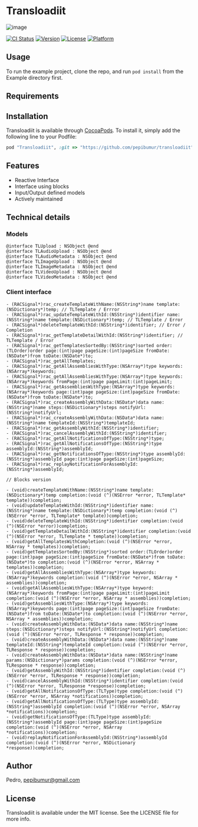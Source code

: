 # Transloadiit

![image](https://transloadit.com/img/robots/240x240/s3-store.jpg)

[![CI Status](http://img.shields.io/travis/Pedro/Transloadiit.svg?style=flat)](https://travis-ci.org/Pedro/Transloadiit)
[![Version](https://img.shields.io/cocoapods/v/Transloadiit.svg?style=flat)](http://cocoapods.org/pods/Transloadiit)
[![License](https://img.shields.io/cocoapods/l/Transloadiit.svg?style=flat)](http://cocoapods.org/pods/Transloadiit)
[![Platform](https://img.shields.io/cocoapods/p/Transloadiit.svg?style=flat)](http://cocoapods.org/pods/Transloadiit)

## Usage

To run the example project, clone the repo, and run `pod install` from the Example directory first.

## Requirements

## Installation

Transloadiit is available through [CocoaPods](http://cocoapods.org). To install
it, simply add the following line to your Podfile:

```ruby
pod "Transloadiit", :git => "https://github.com/pepibumur/transloadiit"
```

## Features

- Reactive Interface
- Interface using blocks
- Input/Output defined models
- Actively maintained

## Technical details

### Models

```objc
@interface TLUpload : NSObject @end
@interface TLAudioUpload : NSObject @end
@interface TLAudioMetadata : NSObject @end
@interface TLImageUpload : NSObject @end
@interface TLImageMetadata : NSObject @end
@interface TLVideoUpload : NSObject @end
@interface TLVideoMetadata : NSObject @end
```

### Client interface

```objc
- (RACSignal*)rac_createTemplateWithName:(NSString*)name template:(NSDictionary*)temp; // TLTemplate / Errror
- (RACSignal*)rac_updateTemplateWithId:(NSString*)identifier name:(NSString*)name template:(NSDictionary*)temp; // TLTemplate / Error
- (RACSignal*)deleteTemplateWithId:(NSString*)identifier; // Error / Completion
- (RACSignal*)rac_getTemplateDetailWithId:(NSString*)identifier; // TLTemplate / Error
- (RACSignal*)rac_getTemplatesSortedBy:(NSString*)sorted order:(TLOrder)order page:(int)page pageSize:(int)pageSize fromDate:(NSDate*)from toDate:(NSDate*)to;
- (RACSignal*)rac_getAllTemplates;
- (RACSignal*)rac_getAllAssembliesWithType:(NSArray*)type keywords:(NSArray*)keywords;
- (RACSignal*)rac_getAllAssembliesWithType:(NSArray*)type keywords:(NSArray*)keywords fromPage:(int)page pageLimit:(int)pageLimit;
- (RACSignal*)rac_getAssembliesWithType:(NSArray*)type keywords:(NSArray*)keywords page:(int)page pageSize:(int)pageSize fromDate:(NSDate*)from toDate:(NSDate*)to;
- (RACSignal*)rac_createAssemblyWithData:(NSData*)data name:(NSString*)name steps:(NSDictionary*)steps notifyUrl:(NSString*)notifyUrl;
- (RACSignal*)rac_createAssemblyWithData:(NSData*)data name:(NSString*)name templateId:(NSString*)templateId;
- (RACSignal*)rac_getAssemblyWithId:(NSString*)identifier;
- (RACSignal*)rac_cancelAssemblyWithId:(NSString*)identifier;
- (RACSignal*)rac_getAllNotificationsOfType:(NSString*)type;
- (RACSignal*)rac_getAllNotificationsOfType:(NSString*)type assemblyId:(NSString*)assemblyId;
- (RACSignal*)rac_getNotificationsOfType:(NSString*)type assemblyId:(NSString*)assemblyId page:(int)page pageSize:(int)pageSize;
- (RACSignal*)rac_replayNotificationForAssemblyId:(NSString*)assemblyId;

// Blocks version

- (void)createTemplateWithName:(NSString*)name template:(NSDictionary*)temp completion:(void (^)(NSError *error, TLTemplate* template))completion;
- (void)updateTemplateWithId:(NSString*)identifier name:(NSString*)name template:(NSDictionary*)temp completion:(void (^)(NSError *error, TLTemplate* template))completion;
- (void)deleteTemplateWithId:(NSString*)identifier completion:(void (^)(NSError *error))completion;
- (void)getTemplateDetailWithId:(NSString*)identifier completion:(void (^)(NSError *error, TLTemplate * template))completion;
- (void)getAllTemplatesWithCompletion:(void (^)(NSError *error, NSArray * templates))completion;
- (void)getTemplatesSortedBy:(NSString*)sorted order:(TLOrder)order page:(int)page pageSize:(int)pageSize fromDate:(NSDate*)from toDate:(NSDate*)to completion:(void (^)(NSError *error, NSArray * templates))completion;
- (void)getAllAssembliesWithType:(NSArray*)type keywords:(NSArray*)keywords completion:(void (^)(NSError *error, NSArray * assemblies))completion;
- (void)getAllAssembliesWithType:(NSArray*)type keyword:(NSArray*)keywords fromPage:(int)page pageLimit:(int)pageLimit completion:(void (^)(NSError *error, NSArray * assemblies))completion;
- (void)getAssembliesWithType:(NSArray*)type keywords:(NSArray*)keywords page:(int)page pageSize:(int)pageSize fromDate:(NSDate*)from toDate:(NSDate*)to completion:(void (^)(NSError *error, NSArray * assemblies))completion;
- (void)createAssemblyWithData:(NSData*)data name:(NSString*)name steps:(NSDictionary*)steps notifyUrl:(NSString*)notifyUrl completion:(void (^)(NSError *error, TLResponse * response))completion;
- (void)createAssemblyWithData:(NSData*)data name:(NSString*)name templateId:(NSString*)templateId completion:(void (^)(NSError *error, TLResponse * response))completion;
- (void)createAssemblyWithData:(NSData*)data name:(NSString*)name params:(NSDictionary*)params completion:(void (^)(NSError *error, TLResponse * response))completion;
- (void)getAssemblyWithId:(NSString*)identifier completion:(void (^)(NSError *error, TLResponse * response))completion;
- (void)cancelAssemblyWithId:(NSString*)identifier completion:(void (^)(NSError *error, TLResponse *response))completion;
- (void)getAllNotificationsOfType:(TLType)type completion:(void (^)(NSError *error, NSArray *notifications))completion;
- (void)getAllNotificationsOfType:(TLType)type assemblyId:(NSString*)assemblyId completion:(void (^)(NSError *error, NSArray *notifications))completion;
- (void)getNotificationsOfType:(TLType)type assemblyId:(NSString*)assemblyId page:(int)page pageSize:(int)pageSize completion:(void (^)(NSError *error, NSArray *notifications))completion;
- (void)replayNotificationForAssemblyId:(NSString*)assemblyId completion:(void (^)(NSError *error, NSDictionary *response))completion;
```

## Author

Pedro, pepibumur@gmail.com

## License

Transloadiit is available under the MIT license. See the LICENSE file for more info.
